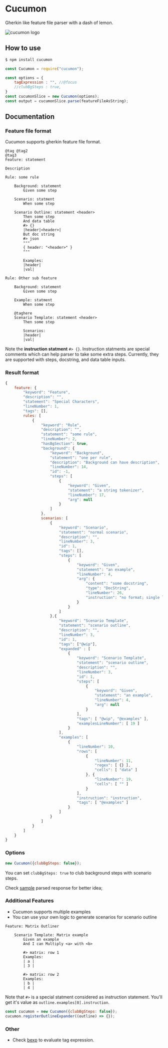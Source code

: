 # Cucumon
Gherkin like feature file parser with a dash of lemon.



<img align="center" src="assets/logo.png" alt="cucumon logo" />

## How to use

```bash
$ npm install cucumon
```

```js
const Cucumon = require("cucumon");

const options = {
    tagExpression : "", //@focus
    //clubBgSteps : true,
}
const cucumonSlice = new Cucumon(options);
const output = cucumonSlice.parse(featureFileAsString);
```

## Documentation

### Feature file format

Cucumon supports gherkin feature file format.

```feature
@tag @tag2
@tag3
Feature: statement

Description

Rule: some rule

    Background: statement
        Given some step
    
    Scenario: statment
        When some step

    Scenario Outline: statement <header>
        Then some step
        And data table
        #> {}
        |header|<header>|
        But doc string
        #> json
        """
        { header: "<header>" }
        """

        Examples:
        |header|
        |val|

Rule: Other sub feature

    Background: statement
        Given some step
    
    Example: statment
        When some step

    @taghere
    Scenario Template: statement <header>
        Then some step

        Scenarios:
        |header|
        |val|
```

Note the **instruction statment** `#> {}`. Instruction statments are special comments which can help parser to take some extra steps. Currently, they are supported with steps, docstring, and data table inputs.

### Result format

```js
{
    feature: {
        "keyword": "Feature",
        "description": "",
        "statement": "Special Characters",
        "lineNumber": 1,
        "tags": [],
        rules: [
            {
                "keyword": "Rule",
                "description": "",
                "statement": "some rule",
                "lineNumber": 2,
                "hasBgSection": true,
                "background": {
                    "keyword": "Background",
                    "statement": "one per rule",
                    "description": "Background can have description",
                    "lineNumber": 14,
                    "id": -1,
                    "steps": [
                        {
                            "keyword": "Given",
                            "statement": "a string tokenizer",
                            "lineNumber": 17,
                            "arg": null
                        }
                    ]
                },
                scenarios: [
                    {
                        "keyword": "Scenario",
                        "statement": "normal scenario",
                        "description": "",
                        "lineNumber": 3,
                        "id": 1,
                        "tags": [],
                        "steps": [
                            {
                                "keyword": "Given",
                                "statement": "an example",
                                "lineNumber": 4,
                                "arg": {
                                    "content": "some docstring",
                                    "type": "DocString",
                                    "lineNumber": 26,
                                    "instruction": "no format; single line;"
                                }
                            }
                        ]
                    },{
                        "keyword": "Scenario Template",
                        "statement": "scenario outline",
                        "description": "",
                        "lineNumber": 3,
                        "id": 1,
                        "tags": ["@wip"],
                        "expanded" : [
                            {
                                "keyword": "Scenario Template",
                                "statement": "scenario outline",
                                "description": "",
                                "lineNumber": 3,
                                "id": 1,
                                "steps": [
                                    {
                                        "keyword": "Given",
                                        "statement": "an example",
                                        "lineNumber": 4,
                                        "arg": null
                                    }
                                ],
                                "tags": [ "@wip", "@examples" ],
                                "examplesLineNumber": [ 19 ]
                            }
                        ],
                        "examples": [
                            {
                                "lineNumber": 10,
                                "rows": [
                                    {
                                        "lineNumber": 11,
                                        "regex": [ {} ],
                                        "cells": [ "data" ]
                                    }, {
                                        "lineNumber": 19,
                                        "cells": [ "" ]
                                    }
                                ],
                                "instruction": "instruction",
                                "tags": [ "@examples" ]
                            }
                        ]
                    }
                ]
            }
        ]
    }
}
```

### Options

```js
new Cucumon({clubBgSteps: false});
```

You can set `clubBgSteps: true` to club background steps with scenario steps.

Check [sample](test/Inputs.json) parsed response for better idea;

### Additional Features

* Cucumon supports multiple examples
* You can use your own logic to generate scenarios for scenario outline

```feature
Feature: Matrix Outliner

    Scenario Template: Matrix example
        Given an example 
        And I can Multiply <a> with <b>

        #> matrix: row 1
        Examples:
        | a |
        | 3 |

        #> matrix: row 2
        Examples:
        | b |
        | 4 |
```

Note that `#>` is a special statment considered as instruction statement. You'll get it's value as `outline.examples[0].instruction`.

```js
const cucumon = new Cucumon({clubBgSteps: false});
cucumon.registerOutlineExpander((outline) => {});
```

### Other

* Check [bexp](https://github.com/NaturalIntelligence/bexp/) to evaluate tag expression.
